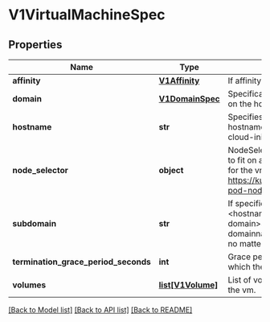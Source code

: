 # V1VirtualMachineSpec

## Properties
Name | Type | Description | Notes
------------ | ------------- | ------------- | -------------
**affinity** | [**V1Affinity**](V1Affinity.md) | If affinity is specifies, obey all the affinity rules | [optional] 
**domain** | [**V1DomainSpec**](V1DomainSpec.md) | Specification of the desired behavior of the VirtualMachine on the host. | 
**hostname** | **str** | Specifies the hostname of the vm If not specified, the hostname will be set to the name of the vm, if dhcp or cloud-init is configured properly. +optional | [optional] 
**node_selector** | **object** | NodeSelector is a selector which must be true for the vm to fit on a node. Selector which must match a node&#39;s labels for the vm to be scheduled on that node. More info: https://kubernetes.io/docs/concepts/configuration/assign-pod-node/ +optional | [optional] 
**subdomain** | **str** | If specified, the fully qualified vm hostname will be \&quot;&lt;hostname&gt;.&lt;subdomain&gt;.&lt;pod namespace&gt;.svc.&lt;cluster domain&gt;\&quot;. If not specified, the vm will not have a domainname at all. The DNS entry will resolve to the vm, no matter if the vm itself can pick up a hostname. +optional | [optional] 
**termination_grace_period_seconds** | **int** | Grace period observed after signalling a VM to stop after which the VM is force terminated. | [optional] 
**volumes** | [**list[V1Volume]**](V1Volume.md) | List of volumes that can be mounted by disks belonging to the vm. | [optional] 

[[Back to Model list]](../README.md#documentation-for-models) [[Back to API list]](../README.md#documentation-for-api-endpoints) [[Back to README]](../README.md)


